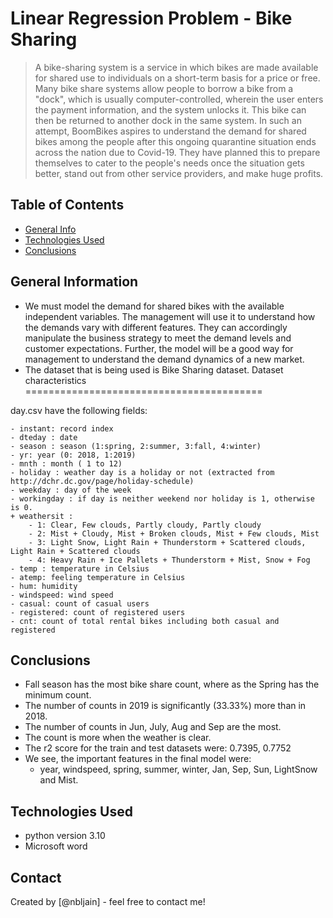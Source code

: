 # Linear Regression Problem - Bike Sharing

> A bike-sharing system is a service in which bikes are made available for shared use to individuals on a short-term basis for a price or free. Many bike share systems allow people to borrow a bike from a "dock", which is usually computer-controlled, wherein the user enters the payment information, and the system unlocks it. This bike can then be returned to another dock in the same system.
> In such an attempt, BoomBikes aspires to understand the demand for shared bikes among the people after this ongoing quarantine situation ends across the nation due to Covid-19. They have planned this to prepare themselves to cater to the people's needs once the situation gets better, stand out from other service providers, and make huge profits.

## Table of Contents
* [General Info](#general-information)
* [Technologies Used](#technologies-used)
* [Conclusions](#conclusions)

<!-- You can include any other section that is pertinent to your problem -->

## General Information
* We must model the demand for shared bikes with the available independent variables. The management will use it to understand how the demands vary with different features. They can accordingly manipulate the business strategy to meet the demand levels and customer expectations. Further, the model will be a good way for management to understand the demand dynamics of a new market.  
* The dataset that is being used is Bike Sharing dataset.
Dataset characteristics
=========================================
	
day.csv have the following fields:
	
	- instant: record index
	- dteday : date
	- season : season (1:spring, 2:summer, 3:fall, 4:winter)
	- yr: year (0: 2018, 1:2019)
	- mnth : month ( 1 to 12)
	- holiday : weather day is a holiday or not (extracted from http://dchr.dc.gov/page/holiday-schedule)
	- weekday : day of the week
	- workingday : if day is neither weekend nor holiday is 1, otherwise is 0.
	+ weathersit : 
		- 1: Clear, Few clouds, Partly cloudy, Partly cloudy
		- 2: Mist + Cloudy, Mist + Broken clouds, Mist + Few clouds, Mist
		- 3: Light Snow, Light Rain + Thunderstorm + Scattered clouds, Light Rain + Scattered clouds
		- 4: Heavy Rain + Ice Pallets + Thunderstorm + Mist, Snow + Fog
	- temp : temperature in Celsius
	- atemp: feeling temperature in Celsius
	- hum: humidity
	- windspeed: wind speed
	- casual: count of casual users
	- registered: count of registered users
	- cnt: count of total rental bikes including both casual and registered

<!-- You don't have to answer all the questions - just the ones relevant to your project. -->

## Conclusions
- Fall season has the most bike share count, where as the Spring has the minimum count.
- The number of counts in 2019 is significantly (33.33%) more than in 2018.
- The number of counts in Jun, July, Aug and Sep are the most.
- The count is more when the weather is clear.
- The r2 score for the train and test datasets were: 0.7395, 0.7752
- We see, the important features in the final model were:
    - year, windspeed, spring, summer, winter, Jan, Sep, Sun, LightSnow and Mist.

<!-- You don't have to answer all the questions - just the ones relevant to your project. -->


## Technologies Used
- python version 3.10
- Microsoft word

<!-- As the libraries versions keep on changing, it is recommended to mention the version of library used in this project -->


## Contact
Created by [@nbljain] - feel free to contact me!


<!-- Optional -->
<!-- ## License -->
<!-- This project is open source and available under the [... License](). -->

<!-- You don't have to include all sections - just the one's relevant to your project -->

